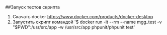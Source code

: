 ##Запуск тестов скрипта
1. Скачать docker https://www.docker.com/products/docker-desktop
2. Запустить скрипт командой '$ docker run -it --rm --name mgg_test -v "$PWD":/usr/src/app -w /usr/src/app phpunit/phpunit test'